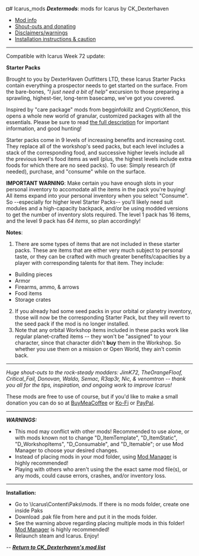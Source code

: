 ◘# Icarus_mods
*__Dextermods__*: mods for Icarus by CK_Dexterhaven

* [Mod info](#mod)
* [Shout-outs and donating](#shouts)
* [Disclaimers/warnings](#warnings)
* [Installation instructions & caution](#install)

---

Compatible with Icarus Week 72 update:

<a name="mod">__Starter Packs__</a>

Brought to you by DexterHaven Outfitters LTD, these Icarus Starter Packs contain everything a prospector needs to get started on the surface. From the bare-bones, *"I just need a bit of help"* excursion to those preparing a sprawling, highest-tier, long-term basecamp, we've got you covered.

Inspired by "care package" mods from begginfokillz and CrypticXenon, this opens a whole new world of granular, customized packages with all the essentials. Please be sure to read [the full description](https://github.com/ckdextergames/Icarus_mods/blob/StarterPacks/DETAILS.md) for important information, and good hunting!
 
Starter packs come in 9 levels of increasing benefits and increasing cost. They replace all of the workshop's seed packs, but each level includes a stack of the corresponding food, and successive higher levels include all the previous level's food items as well (plus, the highest levels include extra foods for which there are no seed packs). To use: Simply research (if needed), purchase, and "consume" while on the surface.

**IMPORTANT WARNING**: Make certain you have enough slots in your personal inventory to accomodate all the items in the pack you're buying! All items expand into your personal inventory when you select "Consume". So --especially for higher level Starter Packs-- you'll likely need suit modules and a high-capacity backpack, and/or be using modded versions to get the number of inventory slots required. The level 1 pack has 16 items, and the level 9 pack has *64 items*, so plan accordingly!

**Notes**:

1. There are some types of items that are not included in these starter packs. These are items that are either very much subject to personal taste, or they can be crafted with much greater benefits/capacities by a player with corresponding talents for that item. They include:
- Building pieces
- Armor
- Firearms, ammo, & arrows
- Food items
- Storage crates
2. If you already had some seed packs in your orbital or planetry inventory, those will now be the corresponding Starter Pack, but they will revert to the seed pack if the mod is no longer installed.
3. Note that any orbital Workshop items included in these packs work like regular planet-crafted items -- they won't be "assigned" to your character, since that character didn't **buy** them in the Workshop. So whether you use them on a mission or Open World, they ain't comin back.

---

<a name="shouts">*Huge shout-outs</a> to the rock-steady modders: JimK72, TheOrangeFloof, Critical_Fail, Donovan, Waldo, Semac, R3ap3r, Nic, & venomtron -- thank you all for the tips, inspiration, and ongoing work to improve Icarus!*

These mods are free to use of course, but if you'd like to make a small donation you can do so at [BuyMeaCoffee](https://www.buymeacoffee.com/ckdexterhaven) or [Ko-Fi](https://ko-fi.com/ckdexterhaven) or [PayPal](https://paypal.me/ckdexterhavengames).

---

<a name="warnings">*__WARNINGS:__*</a>

* This mod may conflict with other mods! Recommended to use alone, or with mods known not to change "D_ItemTemplate", "D_ItemStatic", "D_WorkshopItems", "D_Consumable", and "D_Itemable"; or use Mod Manager to choose your desired changes.
* Instead of placing mods in your mod folder, using [Mod Manager](https://github.com/Jimk72/Icarus_Software) is highly recommended!
* Playing with others who aren't using the the exact same mod file(s), or any mods, could cause errors, crashes, and/or inventory loss.

---

<a name="install">__Installation:__</a>

* Go to \Icarus\Content\Paks\mods. If there is no mods folder, create one inside Paks
* Download .pak file from here and put it in the mods folder.
* See the warning above regarding placing multiple mods in this folder! [Mod Manager](https://github.com/Jimk72/Icarus_Software) is highly recommended! 
* Relaunch steam and Icarus. Enjoy!


-- [*__Return to CK_Dexterhaven's mod list__*](https://github.com/ckdextergames/Icarus_mods)